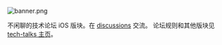 ![banner.png](https://media.githubusercontent.com/media/adoyle-h/_imgs/master/github/tech-talks/banner.png)

不闲聊的技术论坛 iOS 版块。在 [discussions][] 交流。
论坛规则和其他版块见 [tech-talks 主页](https://github.com/just-talks/tech-talks)。

[discussions]: https://github.com/just-talks/ios/discussions
